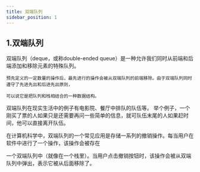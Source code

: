 ```yaml
---
title: 双端队列
sidebar_position: 1
---
```


## 1.双端队列
双端队列（deque，或称double-ended queue）是一种允许我们同时从前端和后端添加和移除元素的特殊队列。
```
预先定义的一定数量的操作后，最先进行的操作会被从双端队列的前端移除。由于双端队列同时遵守了先进先出和后进先出原则，

可以说它是把队列和栈相结合的一种数据结构。
```

双端队列在现实生活中的例子有电影院、餐厅中排队的队伍等。
举个例子，一个刚买了票的人如果只是还需要再问一些简单的信息，就可队伍末尾的人如果赶时间，他可以直接离开队伍。

在计算机科学中，双端队列的一个常见应用是存储一系列的撤销操作。每当用户在软件中进行了一个操作，该操作会被存在

一个双端队列中（就像在一个栈里）。当用户点击撤销按钮时，该操作会被从双端队列中弹出，表示它被从后面移除了。